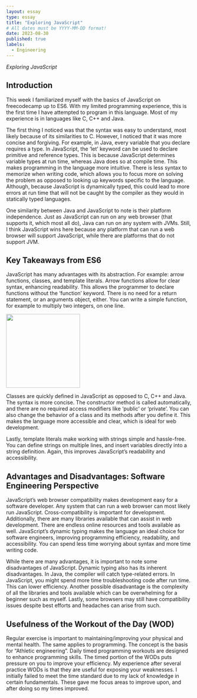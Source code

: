 ```yaml
---
layout: essay
type: essay
title: "Exploring JavaScript"
# All dates must be YYYY-MM-DD format!
date: 2023-08-30
published: true
labels:
  - Engineering
---
```

*Exploring JavaScript*
## Introduction
This week I familiarized myself with the basics of JavaScript on freecodecamp up to ES6. With my limited programming experience, this is the first time I have attempted to program in this language. Most of my experience is in languages like C, C++ and Java. 

The first thing I noticed was that the syntax was easy to understand, most likely because of its similarities to C. However, I noticed that it was more concise and forgiving. For example, in Java, every variable that you declare requires a type. In JavaScript, the ‘let’ keyword can be used to declare primitive and reference types. This is because JavaScript determines variable types at run time, whereas Java does so at compile time. This makes programming in the language more intuitive. There is less syntax to memorize when writing code, which allows you to focus more on solving the problem as opposed to looking up keywords specific to the language. Although, because JavaScript is dynamically typed, this could lead to more errors at run time that will not be caught by the compiler as they would in statically typed languages. 

One similarity between Java and JavaScript to note is their platform independence. Just as JavaScript can run on any web browser (that supports it, which most all do), Java can run on any system with JVMs. Still, I think JavaScript wins here because any platform that can run a web browser will support JavaScript, while there are platforms that do not support JVM.  

## Key Takeaways from ES6
JavaScript has many advantages with its abstraction. For example: arrow functions, classes, and template literals. Arrow functions allow for clear syntax, enhancing readability. This allows the programmer to declare functions without the ‘function’ keyword. There is no need for a return statement, or an arguments object, either. You can write a simple function, for example to multiply two integers, on one line. 

<img width="200px" class="rounded float-start pe-4" src="../img/difficulty/arrow.jpg">

Classes are quickly defined in JavaScript as opposed to C, C++ and Java. The syntax is more concise. The constructor method is called automatically, and there are no required access modifiers like ‘public’ or ‘private’. You can also change the behavior of a class and its methods after you define it. This makes the language more accessible and clear, which is ideal for web development. 

Lastly, template literals make working with strings simple and hassle-free. You can define strings on multiple lines, and insert variables directly into a string definition. Again, this improves JavaScript’s readability and accessibility.

## Advantages and Disadvantages: Software Engineering Perspective 
JavaScript’s web browser compatibility makes development easy for a software developer. Any system that can run a web browser can most likely run JavaScript. Cross-compatibility is important for development. Additionally, there are many libraries available that can assist in web development. There are endless online resources and tools available as well. JavaScript’s dynamic typing makes the language an ideal choice for software engineers, improving programming efficiency, readability, and accessibility. You can spend less time worrying about syntax and more time writing code. 

While there are many advantages, it is important to note some disadvantages of JavaScript. Dynamic typing also has its inherent disadvantages. In Java, the compiler will catch type-related errors. In JavaScript, you might spend more time troubleshooting code after run time. This can lower efficiency. Another possible disadvantage is the complexity of all the libraries and tools available which can be overwhelming for a beginner such as myself. Lastly, some browsers may still have compatibility issues despite best efforts and headaches can arise from such. 

## Usefulness of the Workout of the Day (WOD)
Regular exercise is important to maintaining/improving your physical and mental health. The same applies to programming. The concept is the basis for “Athletic engineering”. Daily timed programming workouts are designed to enhance programming skills. The timed portion of the WODs puts pressure on you to improve your efficiency. My experience after several practice WODs is that they are useful for exposing your weaknesses. I initially failed to meet the time standard due to my lack of knowledge in certain fundamentals. These gave me focus areas to improve upon, and after doing so my times improved. 
